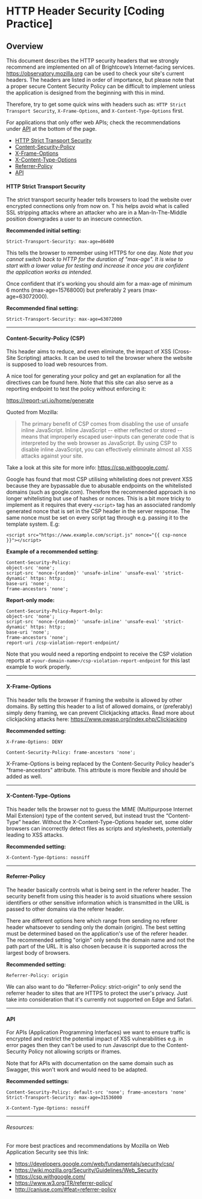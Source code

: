 # HTTP Header Security [Coding Practice]

## Overview
This document describes the HTTP security headers that we strongly recommend are implemented on all of Brightcove’s Internet-facing services. 
https://observatory.mozilla.org can be used to check your site's current headers. The headers are listed in order of importance, 
but please note that a proper secure Content Security Policy can be difficult to implement unless the application is designed 
from the beginning with this in mind. 

Therefore, try to get some quick wins with headers such as: `HTTP Strict Transport Security`, `X-Frame-Options`, 
and `X-Content-Type-Options` first.

For applications that only offer web APIs; check the recommendations under [API](#api) at the bottom of the page.

- [HTTP Strict Transport Security](#http-strict-transport-security)
- [Content-Security-Policy](#content-security-polict)
- [X-Frame-Options](#x-frame-options)
- [X-Content-Type-Options](#x-content-type-options)
- [Referrer-Policy](#referrer-policy)
- [API](#api)

#### HTTP Strict Transport Security

The strict transport security header tells browsers to load the website over encrypted connections only from now on. T
his helps avoid what is called SSL stripping attacks where an attacker who are in a Man-In-The-Middle position 
downgrades a user to an insecure connection.

**Recommended initial setting:**

    Strict-Transport-Security: max-age=86400 

This tells the browser to remember using HTTPS for one day. _Note that you cannot switch back to HTTP for the duration 
of "max-age". It is wise to start with a lower value for testing and increase it once you are confident the application 
works as intended._

Once confident that it's working you should aim for a max-age of minimum 6 months (max-age=15768000) but preferably 2 
years (max-age=63072000). 

**Recommended final setting:**
    
    Strict-Transport-Security: max-age=63072000
---
#### Content-Security-Policy (CSP)

This header aims to reduce, and even eliminate, the impact of XSS (Cross-Site Scripting) attacks. It can be used to tell 
the browser where the website is supposed to load web resources from.

A nice tool for generating your policy and get an explanation for all the directives can be found here. Note that this 
site can also serve as a reporting endpoint to test the policy without enforcing it:

https://report-uri.io/home/generate

Quoted from Mozilla:

>The primary benefit of CSP comes from disabling the use of unsafe inline JavaScript. Inline JavaScript -- either reflected 
>or stored -- means that improperly escaped user-inputs can generate code that is interpreted by the web browser as 
>JavaScript. By using CSP to disable inline JavaScript, you can effectively eliminate almost all XSS attacks against your site. 

Take a look at this site for more info: https://csp.withgoogle.com/.

Google has found that most CSP utilising whitelisting does not prevent XSS because they are bypassable due to abusable 
endpoints on the whitelisted domains (such as google.com). Therefore the recommended approach is no longer whitelisting 
but use of hashes or nonces. This is a bit more tricky to implement as it requires that every `<script>` tag has an 
associated randomly generated nonce that is set in the CSP header in the server response. The same nonce must be set on 
every script tag through e.g. passing it to the template system. E.g:

    <script src="https://www.example.com/script.js" nonce="{{ csp-nonce }}"></script>

**Example of a recommended setting:**

    Content-Security-Policy:
    object-src 'none'; 
    script-src 'nonce-{random}' 'unsafe-inline' 'unsafe-eval' 'strict-dynamic' https: http:;
    base-uri 'none';
    frame-ancestors 'none';

 

**Report-only mode:**

    Content-Security-Policy-Report-Only:
    object-src 'none'; 
    script-src 'nonce-{random}' 'unsafe-inline' 'unsafe-eval' 'strict-dynamic' https: http:;
    base-uri 'none';
    frame-ancestors 'none';
    report-uri /csp-violation-report-endpoint/  

 

Note that you would need a reporting endpoint to receive the CSP violation reports at 
`<your-domain-name>/csp-violation-report-endpoint` for this last example to work properly. 

---
#### X-Frame-Options

This header tells the browser if framing the website is allowed by other domains. By setting this header to a list of 
allowed domains, or (preferably) simply deny framing, we can prevent Clickjacking attacks. Read more about clickjacking 
attacks here: https://www.owasp.org/index.php/Clickjacking

**Recommended setting:**

    X-Frame-Options: DENY

    Content-Security-Policy: frame-ancestors 'none';

X-Frame-Options is being replaced by the Content-Security Policy header's "frame-ancestors" attribute. This attribute is 
more flexible and should be added as well. 
 
---
#### X-Content-Type-Options

This header tells the browser not to guess the MIME (Multipurpose Internet Mail Extension) type of the content served, 
but instead trust the “Content-Type” header. Without the X-Content-Type-Options header set, some older browsers can 
incorrectly detect files as scripts and stylesheets, potentially leading to XSS attacks.

**Recommended setting:**

    X-Content-Type-Options: nosniff

---
#### Referrer-Policy

The header basically controls what is being sent in the referer header. The security benefit from using this header is 
to avoid situations where session identifiers or other sensitive information which is transmitted in the URL is passed 
to other domains via the referer header.

There are different options here which range from sending no referer header whatsoever to sending only the domain (origin). 
The best setting must be determined based on the application's use of the referer header. The recommended setting "origin" 
only sends the domain name and not the path part of the URL. It is also chosen because it is supported across the largest 
body of browsers. 

**Recommended setting:**

    Referrer-Policy: origin

We can also want to do "Referrer-Policy: strict-origin" to only send the referrer header to sites that are HTTPS to 
protect the user's privacy. Just take into consideration that it's currently not supported on Edge and Safari.

---
#### API

For APIs (Application Programming Interfaces) we want to ensure traffic is encrypted and restrict the potential impact 
of XSS vulnerabilities e.g. in error pages then they can't be used to run Javascript due to the Content-Security Policy 
not allowing scripts or iframes.

Note that for APIs with documentation on the same domain such as Swagger, this won't work and would need to be adapted.

**Recommended settings:**

    Content-Security-Policy: default-src 'none'; frame-ancestors 'none'
    Strict-Transport-Security: max-age=31536000

    X-Content-Type-Options: nosniff

---

###### Resources:

For more best practices and recommendations by Mozilla on Web Application Security see this link:

- https://developers.google.com/web/fundamentals/security/csp/
- https://wiki.mozilla.org/Security/Guidelines/Web_Security
- https://csp.withgoogle.com/
- https://www.w3.org/TR/referrer-policy/
- http://caniuse.com/#feat=referrer-policy
